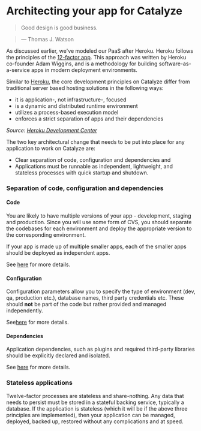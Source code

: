 # Architecting your app for Catalyze

> Good design is good business.

> — Thomas J. Watson

As discussed earlier, we've modeled our PaaS after Heroku. Heroku follows the principles of the [12-factor app](http://12factor.net/). This approach was written by Heroku co-founder Adam Wiggins, and is a methodology for building software-as-a-service apps in modern deployment environments.

Similar to [Heroku](https://devcenter.heroku.com/articles/architecting-apps#on-heroku), the core development principles on Catalyze differ from traditional server based hosting solutions in the following ways:

- it is application-, not infrastructure-, focused
- is a dynamic and distributed runtime environment
- utilizes a process-based execution model
- enforces a strict separation of apps and their dependencies

*Source: [Heroku Development Center](http://devcenter.heroku.com)*

The two key architectural change that needs to be put into place for any application to work on Catalyze are:

- Clear separation of code, configuration and dependencies and
- Applications must be runnable as independent, lightweight, and stateless processes with quick startup and shutdown.

### Separation of code, configuration and dependencies

#### Code
You are likely to have multiple versions of your app - development, staging and production. Since you will use some form of CVS, you should separate the codebases for each environment and deploy the appropriate version to the corresponding environment.

If your app is made up of multiple smaller apps, each of the smaller apps should be deployed as independent apps.

See [here](https://devcenter.heroku.com/articles/development-configuration#applications-codebases) for more details.

#### Configuration
Configuration parameters allow you to specify the type of environment (dev, qa, production etc.), database names, third party credentials etc. These should **not** be part of the code but rather provided and managed independently.

See[here](https://devcenter.heroku.com/articles/development-configuration#configuration) for more details.

#### Dependencies
Application dependencies, such as plugins and required third-party libraries should be explicitly declared and isolated.

See [here](https://devcenter.heroku.com/articles/development-configuration#dependencies) for more details.

### Stateless applications
Twelve-factor processes are stateless and share-nothing. Any data that needs to persist must be stored in a stateful backing service, typically a database. If the application is stateless (which it will be if the above three principles are implemented), then your application can be managed, deployed, backed up, restored without any complications and at speed.


